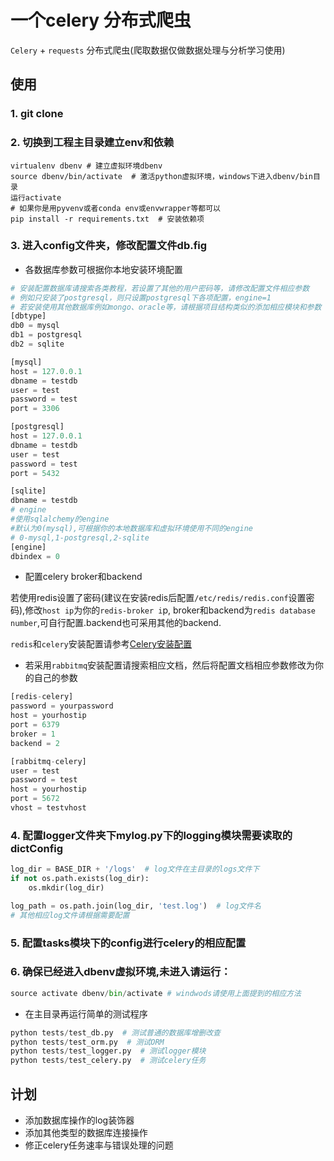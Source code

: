 # 一个celery 分布式爬虫

`Celery` + `requests` 分布式爬虫(爬取数据仅做数据处理与分析学习使用)

## 使用

### 1. git clone

### 2. 切换到工程主目录建立env和依赖

```shell
virtualenv dbenv # 建立虚拟环境dbenv
source dbenv/bin/activate  # 激活python虚拟环境，windows下进入dbenv/bin目录
运行activate
# 如果你是用pyvenv或者conda env或envwrapper等都可以
pip install -r requirements.txt  # 安装依赖项
```

### 3. 进入config文件夹，修改配置文件db.fig

- 各数据库参数可根据你本地安装环境配置

```python
# 安装配置数据库请搜索各类教程，若设置了其他的用户密码等，请修改配置文件相应参数
# 例如只安装了postgresql，则只设置postgresql下各项配置，engine=1
# 若安装使用其他数据库例如mongo、oracle等，请根据项目结构类似的添加相应模块和参数
[dbtype]
db0 = mysql
db1 = postgresql
db2 = sqlite

[mysql]
host = 127.0.0.1
dbname = testdb
user = test
password = test
port = 3306

[postgresql]
host = 127.0.0.1
dbname = testdb
user = test
password = test
port = 5432

[sqlite]
dbname = testdb
# engine
#使用sqlalchemy的engine
#默认为0(mysql),可根据你的本地数据库和虚拟环境使用不同的engine
# 0-mysql,1-postgresql,2-sqlite
[engine]
dbindex = 0
```

- 配置celery broker和backend

若使用redis设置了密码(建议在安装redis后配置`/etc/redis/redis.conf`设置密码),修改`host ip`为你的`redis-broker i`p, broker和backend为`redis database number`,可自行配置.backend也可采用其他的backend.

`redis`和`celery`安装配置请参考[Celery安装配置](https://github.com/cgDeepLearn/LinuxSetups/blob/master/docs/python-lib/Celery.md)

- 若采用`rabbitmq`安装配置请搜索相应文档，然后将配置文档相应参数修改为你的自己的参数

```python
[redis-celery]
password = yourpassword
host = yourhostip
port = 6379
broker = 1
backend = 2

[rabbitmq-celery]
user = test
password = test
host = yourhostip
port = 5672
vhost = testvhost
```

### 4. 配置logger文件夹下mylog.py下的logging模块需要读取的dictConfig

```python
log_dir = BASE_DIR + '/logs'  # log文件在主目录的logs文件下
if not os.path.exists(log_dir):
    os.mkdir(log_dir)

log_path = os.path.join(log_dir, 'test.log')  # log文件名
# 其他相应log文件请根据需要配置
```

### 5. 配置tasks模块下的config进行celery的相应配置

### 6. 确保已经进入dbenv虚拟环境,未进入请运行：

```python
source activate dbenv/bin/activate # windwods请使用上面提到的相应方法
```

- 在主目录再运行简单的测试程序

```python
python tests/test_db.py  # 测试普通的数据库增删改查
python tests/test_orm.py  # 测试ORM
python tests/test_logger.py  # 测试logger模块
python tests/test_celery.py  # 测试celery任务
```

## 计划

- 添加数据库操作的log装饰器
- 添加其他类型的数据库连接操作
- 修正celery任务速率与错误处理的问题